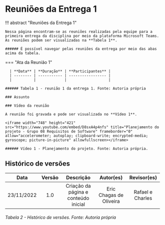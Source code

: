 # Reuniões da Entrega 1

!!! abstract "Reuniões da Entrega 1"
    
    Nessa página encontram-se as reuniões realizadas pela equipe para a primeira entrega da disciplina por meio da plataforma Microsoft Teams.
    As reuniões podem ser visualizadas na **Tabela 1**.

    ###### É possível navegar pelas reuniões da entrega por meio das abas acima da tabela.



=== "Ata da Reunião 1"
          
      | **Data** | **Duração** | **Participantes** |
      | -------- | ----------- | ----------------- |
      |          |             |                   |
    
    ###### Tabela 1 - reunião 1 da entrega 1. Fonte: Autoria própria

    ### Assunto

    ### Vídeo da reunião

    A reunião foi gravada e pode ser visualizada no **Vídeo 1**.

    <iframe width="748" height="421" src="https://www.youtube.com/embed/D8sxA4p4nfs" title="Planejamento do projeto - Grupo 08 Requisitos de Software" frameborder="0" allow="accelerometer; autoplay; clipboard-write; encrypted-media; gyroscope; picture-in-picture" allowfullscreen></iframe>

    ###### Vídeo 1 - Planejamento do projeto. Fonte: Autoria própria.



## Histórico de versões

|    Data    | Versão |              Descrição               |        Autor(es)        |   Revisor(es)    |
| :--------: | :----: | :----------------------------------: | :---------------------: | :--------------: |
| 23/11/2022 |  1.0   | Criação da página e conteúdo inicial | Eric Chagas de Oliveira | Rafael e Charles |


###### Tabela 2 - Histórico de versões. Fonte: Autoria própria